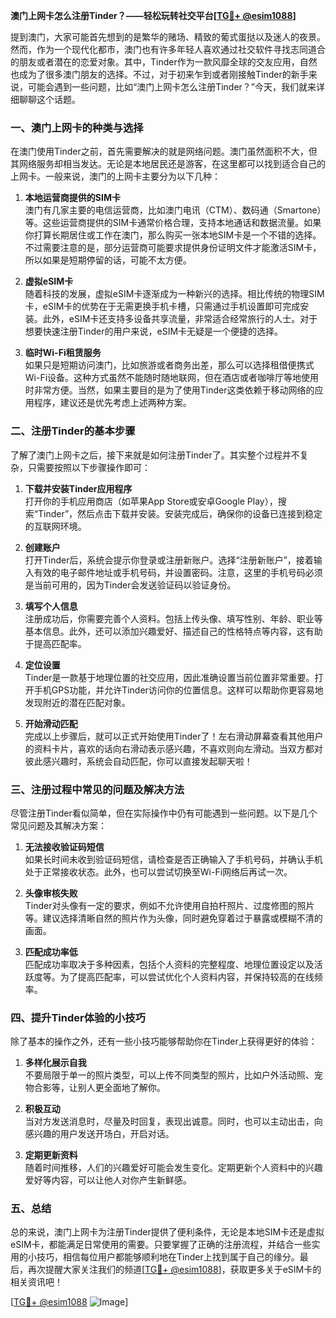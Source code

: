 **澳门上网卡怎么注册Tinder？——轻松玩转社交平台[[TG💪+ @esim1088](https://t.me/s/esim1088)]**

提到澳门，大家可能首先想到的是繁华的赌场、精致的葡式蛋挞以及迷人的夜景。然而，作为一个现代化都市，澳门也有许多年轻人喜欢通过社交软件寻找志同道合的朋友或者潜在的恋爱对象。其中，Tinder作为一款风靡全球的交友应用，自然也成为了很多澳门朋友的选择。不过，对于初来乍到或者刚接触Tinder的新手来说，可能会遇到一些问题，比如“澳门上网卡怎么注册Tinder？”今天，我们就来详细聊聊这个话题。

### 一、澳门上网卡的种类与选择

在澳门使用Tinder之前，首先需要解决的就是网络问题。澳门虽然面积不大，但其网络服务却相当发达。无论是本地居民还是游客，在这里都可以找到适合自己的上网卡。一般来说，澳门的上网卡主要分为以下几种：

1. **本地运营商提供的SIM卡**  
   澳门有几家主要的电信运营商，比如澳门电讯（CTM）、数码通（Smartone）等。这些运营商提供的SIM卡通常价格合理，支持本地通话和数据流量。如果你打算长期居住或工作在澳门，那么购买一张本地SIM卡是一个不错的选择。不过需要注意的是，部分运营商可能要求提供身份证明文件才能激活SIM卡，所以如果是短期停留的话，可能不太方便。

2. **虚拟eSIM卡**  
   随着科技的发展，虚拟eSIM卡逐渐成为一种新兴的选择。相比传统的物理SIM卡，eSIM卡的优势在于无需更换手机卡槽，只需通过手机设置即可完成安装。此外，eSIM卡还支持多设备共享流量，非常适合经常旅行的人士。对于想要快速注册Tinder的用户来说，eSIM卡无疑是一个便捷的选择。

3. **临时Wi-Fi租赁服务**  
   如果只是短期访问澳门，比如旅游或者商务出差，那么可以选择租借便携式Wi-Fi设备。这种方式虽然不能随时随地联网，但在酒店或者咖啡厅等地使用时非常方便。当然，如果主要目的是为了使用Tinder这类依赖于移动网络的应用程序，建议还是优先考虑上述两种方案。

### 二、注册Tinder的基本步骤

了解了澳门上网卡之后，接下来就是如何注册Tinder了。其实整个过程并不复杂，只需要按照以下步骤操作即可：

1. **下载并安装Tinder应用程序**  
   打开你的手机应用商店（如苹果App Store或安卓Google Play），搜索“Tinder”，然后点击下载并安装。安装完成后，确保你的设备已连接到稳定的互联网环境。

2. **创建账户**  
   打开Tinder后，系统会提示你登录或注册新账户。选择“注册新账户”，接着输入有效的电子邮件地址或手机号码，并设置密码。注意，这里的手机号码必须是当前可用的，因为Tinder会发送验证码以验证身份。

3. **填写个人信息**  
   注册成功后，你需要完善个人资料。包括上传头像、填写性别、年龄、职业等基本信息。此外，还可以添加兴趣爱好、描述自己的性格特点等内容，这有助于提高匹配率。

4. **定位设置**  
   Tinder是一款基于地理位置的社交应用，因此准确设置当前位置非常重要。打开手机GPS功能，并允许Tinder访问你的位置信息。这样可以帮助你更容易地发现附近的潜在匹配对象。

5. **开始滑动匹配**  
   完成以上步骤后，就可以正式开始使用Tinder了！左右滑动屏幕查看其他用户的资料卡片，喜欢的话向右滑动表示感兴趣，不喜欢则向左滑动。当双方都对彼此感兴趣时，系统会自动匹配，你可以直接发起聊天啦！

### 三、注册过程中常见的问题及解决方法

尽管注册Tinder看似简单，但在实际操作中仍有可能遇到一些问题。以下是几个常见问题及其解决方案：

1. **无法接收验证码短信**  
   如果长时间未收到验证码短信，请检查是否正确输入了手机号码，并确认手机处于正常接收状态。此外，也可以尝试切换至Wi-Fi网络后再试一次。

2. **头像审核失败**  
   Tinder对头像有一定的要求，例如不允许使用自拍杆照片、过度修图的照片等。建议选择清晰自然的照片作为头像，同时避免穿着过于暴露或模糊不清的画面。

3. **匹配成功率低**  
   匹配成功率取决于多种因素，包括个人资料的完整程度、地理位置设定以及活跃度等。为了提高匹配率，可以尝试优化个人资料内容，并保持较高的在线频率。

### 四、提升Tinder体验的小技巧

除了基本的操作之外，还有一些小技巧能够帮助你在Tinder上获得更好的体验：

1. **多样化展示自我**  
   不要局限于单一的照片类型，可以上传不同类型的照片，比如户外活动照、宠物合影等，让别人更全面地了解你。

2. **积极互动**  
   当对方发送消息时，尽量及时回复，表现出诚意。同时，也可以主动出击，向感兴趣的用户发送开场白，开启对话。

3. **定期更新资料**  
   随着时间推移，人们的兴趣爱好可能会发生变化。定期更新个人资料中的兴趣爱好等内容，可以让他人对你产生新鲜感。

### 五、总结

总的来说，澳门上网卡为注册Tinder提供了便利条件，无论是本地SIM卡还是虚拟eSIM卡，都能满足日常使用的需要。只要掌握了正确的注册流程，并结合一些实用的小技巧，相信每位用户都能够顺利地在Tinder上找到属于自己的缘分。最后，再次提醒大家关注我们的频道[[TG💪+ @esim1088](https://t.me/s/esim1088)]，获取更多关于eSIM卡的相关资讯吧！

[[TG💪+ @esim1088](https://t.me/s/esim1088) ![Image](https://i.postimg.cc/4NQfJmqS/Snipaste-2025-05-13-00-14-12.png)]